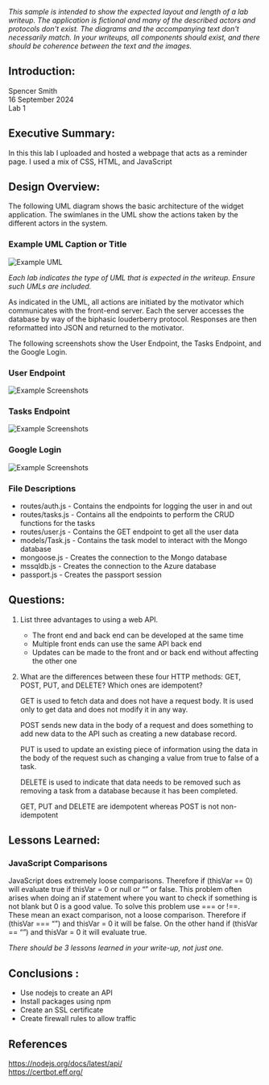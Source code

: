 *This sample is intended to show the expected layout and length of a lab writeup. The application is fictional and many of the described actors and protocols don't exist. The diagrams and the accompanying text don't necessarily match. In your writeups, all components should exist, and there should be coherence between the text and the images.*

## Introduction:
Spencer Smith  
16 September 2024  
Lab 1  

## Executive Summary:

In this this lab I uploaded and hosted a webpage that acts as a reminder page.  I used a mix of CSS, HTML, and JavaScript

## Design Overview:

The following UML diagram shows the basic architecture of the widget application. The swimlanes in the UML show the actions taken by the different actors in the system.

### Example UML Caption or Title
![Example UML](./img/example-UML.png)

*Each lab indicates the type of UML that is expected in the writeup. Ensure such UMLs are included.*

As indicated in the UML, all actions are initiated by the motivator which communicates with the front-end server. Each the server accesses the database by way of the biphasic louderberry protocol. Responses are then reformatted into JSON and returned to the motivator.

The following screenshots show the User Endpoint, the Tasks Endpoint, and the Google Login.

### User Endpoint
![Example Screenshots](./img/user.png)

### Tasks Endpoint
![Example Screenshots](./img/tasks.png)

### Google Login
![Example Screenshots](./img/auth.png)

### File Descriptions

* routes/auth.js - Contains the endpoints for logging the user in and out  
* routes/tasks.js - Contains all the endpoints to perform the CRUD functions for the tasks  
* routes/user.js - Contains the GET endpoint to get all the user data  
* models/Task.js - Contains the task model to interact with the Mongo database  
* mongoose.js - Creates the connection to the Mongo database  
* mssqldb.js - Creates the connection to the Azure database  
* passport.js - Creates the passport session

## Questions:

1. List three advantages to using a web API.
    - The front end and back end can be developed at the same time
    - Multiple front ends can use the same API back end
    - Updates can be made to the front and or back end without affecting the other one

1. What are the differences between these four HTTP methods: GET, POST, PUT, and DELETE? Which ones are idempotent?  

    GET is used to fetch data and does not have a request body. It is used only to get data and does not modify it in any way. 
    
    POST sends new data in the body of a request and does something to add new data to the API such as creating a new database record. 
    
    PUT is used to update an existing piece of information using the data in the body of the request such as changing a value from true to false of a task. 
    
    DELETE is used to indicate that data needs to be removed such as removing a task from a database because it has been completed.
    
    GET, PUT and DELETE are idempotent whereas POST is not non-idempotent

## Lessons Learned:

### JavaScript Comparisons  

JavaScript does extremely loose comparisons. Therefore if (thisVar == 0) will evaluate true if thisVar = 0 or null or “” or false. This problem often arises when doing an if statement where you want to check if something is not blank but 0 is a good value. To solve this problem use === or !==. These mean an exact comparison, not a loose comparison. Therefore if (thisVar === “”) and thisVar = 0 it will be false. On the other hand if (thisVar == “”) and thisVar = 0 it will evaluate true.

*There should be 3 lessons learned in your write-up, not just one.*

## Conclusions :

- Use nodejs to create an API
- Install packages using npm
- Create an SSL certificate
- Create firewall rules to allow traffic

## References

https://nodejs.org/docs/latest/api/  
https://certbot.eff.org/  